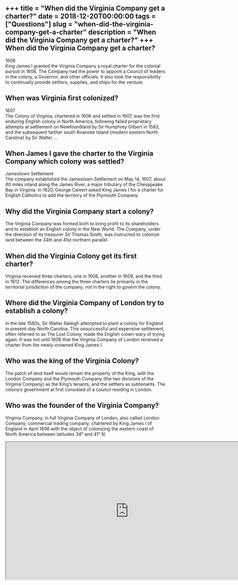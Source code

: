 +++
title = "When did the Virginia Company get a charter?"
date = 2018-12-20T00:00:00
tags = ["Questions"]
slug = "when-did-the-virginia-company-get-a-charter"
description = "When did the Virginia Company get a charter?"
+++
When did the Virginia Company get a charter?
--------------------------------------------

1606  
King James I granted the Virginia Company a royal charter for the colonial pursuit in 1606. The Company had the power to appoint a Council of leaders in the colony, a Governor, and other officials. It also took the responsibility to continually provide settlers, supplies, and ships for the venture.

When was Virginia first colonized?
----------------------------------

1607  
The Colony of Virginia, chartered in 1606 and settled in 1607, was the first enduring English colony in North America, following failed proprietary attempts at settlement on Newfoundland by Sir Humphrey Gilbert in 1583, and the subsequent farther south Roanoke Island (modern eastern North Carolina) by Sir Walter …

When James I gave the charter to the Virginia Company which colony was settled?
-------------------------------------------------------------------------------

Jamestown Settlement  
The company established the Jamestown Settlement on May 14, 1607, about 40 miles inland along the James River, a major tributary of the Chesapeake Bay in Virginia. In 1620, George Calvert asked King James I for a charter for English Catholics to add the territory of the Plymouth Company.

Why did the Virginia Company start a colony?
--------------------------------------------

The Virginia Company was formed both to bring profit to its shareholders and to establish an English colony in the New World. The Company, under the direction of its treasurer Sir Thomas Smith, was instructed to colonize land between the 34th and 41st northern parallel.

When did the Virginia Colony get its first charter?
---------------------------------------------------

Virginia received three charters, one in 1606, another in 1609, and the third in 1612. The differences among the three charters lie primarily in the territorial jurisdiction of the company, not in the right to govern the colony.

Where did the Virginia Company of London try to establish a colony?
-------------------------------------------------------------------

In the late 1580s, Sir Walter Raleigh attempted to plant a colony for England in present-day North Carolina. This unsuccessful and expensive settlement, often referred to as The Lost Colony, made the English crown wary of trying again. It was not until 1606 that the Virginia Company of London received a charter from the newly-crowned King James I.

Who was the king of the Virginia Colony?
----------------------------------------

The patch of land itself would remain the property of the King, with the London Company and the Plymouth Company (the two divisions of the Virginia Company) as the King’s tenants, and the settlers as subtenants. The colony’s government at first consisted of a council residing in London.

Who was the founder of the Virginia Company?
--------------------------------------------

Virginia Company, in full Virginia Company of London, also called London Company, commercial trading company, chartered by King James I of England in April 1606 with the object of colonizing the eastern coast of North America between latitudes 34° and 41° N.

<iframe allow="accelerometer; autoplay; clipboard-write; encrypted-media; gyroscope; picture-in-picture" allowfullscreen="" class="__youtube_prefs__  epyt-is-override  no-lazyload" data-no-lazy="1" data-origheight="433" data-origwidth="770" data-skipgform_ajax_framebjll="" height="433" id="_ytid_92288" loading="lazy" src="https://www.youtube.com/embed/rnaLW7a559s?enablejsapi=1&autoplay=0&cc_load_policy=0&cc_lang_pref=&iv_load_policy=1&loop=0&modestbranding=0&rel=1&fs=1&playsinline=0&autohide=2&theme=dark&color=red&controls=1&" title="YouTube player" width="770"></iframe>